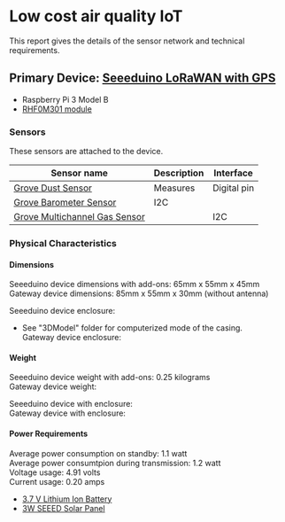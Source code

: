 
# Low cost air quality IoT
This report gives the details of the sensor network and technical requirements.

## Primary Device: [Seeeduino LoRaWAN with GPS](https://m.seeedstudio.com/productDetail/2781/)
- Raspberry Pi 3 Model B
- [RHF0M301 module](http://www.risinghf.com/#/product-details?product_id=6&lang=en/)

### Sensors
These sensors are attached to the device.

| Sensor name     | Description  | Interface  |
|---------------------|-----------------|------------|
| [Grove Dust Sensor](https://www.seeedstudio.com/Grove-Dust-Sensor-p-1050.html/)  | Measures  | Digital pin |
| [Grove Barometer Sensor](https://www.seeedstudio.com/depot/Grove-Barometer-Sensor-BMP280-p-2652.html/) | I2C | 
| [Grove Multichannel Gas Sensor](https://www.seeedstudio.com/Grove-Multichannel-Gas-Sensor-p-2502.html/) |    | I2C

### Physical Characteristics
#### Dimensions
Seeeduino device dimensions with add-ons: 65mm x 55mm x 45mm <br/>
Gateway device dimensions: 85mm x 55mm x 30mm (without antenna)

Seeeduino device enclosure:
- See "3DModel" folder for computerized mode of the casing. <br/>
Gateway device enclosure:

#### Weight
Seeeduino device weight with add-ons: 0.25 kilograms <br/>
Gateway device weight: 

Seeeduino device with enclosure:   </br>
Gateway device with enclosure:

#### Power Requirements

Average power consumption on standby: 1.1 watt <br/>
Average power consumtpion during transmission: 1.2 watt <br/>
Voltage usage: 4.91 volts <br/>
Current usage: 0.20 amps

- [3.7 V Lithium Ion Battery](https://www.amazon.com/Battery-Lithium-2000mAh-Compatible-Controller/dp/B0137ITW46)
- [3W SEEED Solar Panel](https://cpc.farnell.com/seeed-studio/313070001/solar-panel-138x160-3w/dp/MK00376)

